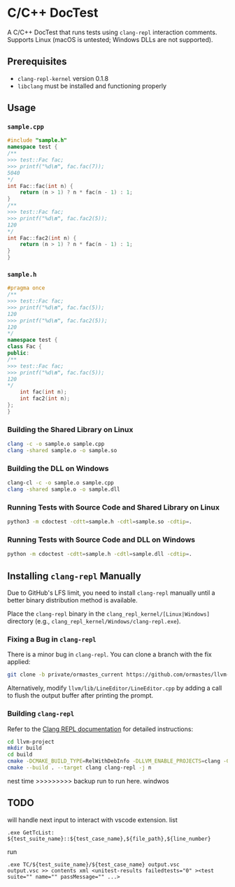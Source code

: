 # C/C++ DocTest

A C/C++ DocTest that runs tests using `clang-repl` interaction comments. Supports Linux (macOS is untested; Windows DLLs are not supported).

## Prerequisites

- `clang-repl-kernel` version 0.1.8
- `libclang` must be installed and functioning properly

## Usage

### `sample.cpp`

```cpp
#include "sample.h"
namespace test {
/**
>>> test::Fac fac;
>>> printf("%d\n", fac.fac(7));
5040
*/
int Fac::fac(int n) {
    return (n > 1) ? n * fac(n - 1) : 1;
}
/**
>>> test::Fac fac;
>>> printf("%d\n", fac.fac2(5));
120
*/
int Fac::fac2(int n) {
    return (n > 1) ? n * fac(n - 1) : 1;
}
}
```

### `sample.h`

```cpp
#pragma once
/**
>>> test::Fac fac;
>>> printf("%d\n", fac.fac(5));
120
>>> printf("%d\n", fac.fac2(5));
120
*/
namespace test {
class Fac {
public:
/**
>>> test::Fac fac;
>>> printf("%d\n", fac.fac(5));
120
*/
    int fac(int n);
    int fac2(int n);
};
}
```

### Building the Shared Library on Linux

```bash
clang -c -o sample.o sample.cpp
clang -shared sample.o -o sample.so
```

### Building the DLL on Windows

```bash
clang-cl -c -o sample.o sample.cpp
clang -shared sample.o -o sample.dll
```

### Running Tests with Source Code and Shared Library on Linux

```bash
python3 -m cdoctest -cdtt=sample.h -cdtl=sample.so -cdtip=.
```

### Running Tests with Source Code and DLL on Windows

```bash
python -m cdoctest -cdtt=sample.h -cdtl=sample.dll -cdtip=.
```

## Installing `clang-repl` Manually

Due to GitHub's LFS limit, you need to install `clang-repl` manually until a better binary distribution method is available.

Place the `clang-repl` binary in the `clang_repl_kernel/[Linux|Windows]` directory (e.g., `clang_repl_kernel/Windows/clang-repl.exe`).

### Fixing a Bug in `clang-repl`

There is a minor bug in `clang-repl`. You can clone a branch with the fix applied:

```bash
git clone -b private/ormastes_current https://github.com/ormastes/llvm-project.git
```

Alternatively, modify `llvm/lib/LineEditor/LineEditor.cpp` by adding a call to flush the output buffer after printing the prompt.

### Building `clang-repl`

Refer to the [Clang REPL documentation](https://clang.llvm.org/docs/ClangRepl.html) for detailed instructions:

```bash
cd llvm-project
mkdir build
cd build
cmake -DCMAKE_BUILD_TYPE=RelWithDebInfo -DLLVM_ENABLE_PROJECTS=clang -G "Unix Makefiles" ../llvm
cmake --build . --target clang clang-repl -j n
```

nest time >>>>>>>>> backup run to run here. windwos 

## TODO
will handle next input to interact with vscode extension.
list
```
.exe GetTcList:
${test_suite_name}::${test_case_name},${file_path},${line_number}
```
run
```
.exe TC/${test_suite_name}/${test_case_name} output.vsc
output.vsc >> contents xml <unitest-results failedtests="0" ><test suite="" name="" passMessage="" ...>
```
